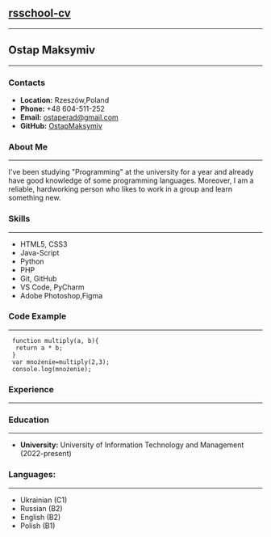 ## [rsschool-cv](https://OstapMaksymiv.github.io/rsschool-cv/index.html)
___
## **Ostap Maksymiv**
___
### **Contacts**
- **Location:** Rzeszów,Poland
- **Phone:** +48 604-511-252
- **Email:** ostaperad@gmail.com
- **GitHub:** [OstapMaksymiv](https://github.com/OstapMaksymiv)

### **About Me**
---
I've been studying "Programming" at the university for a year and already have good knowledge of some programming languages. Moreover, I am a reliable, hardworking person who likes to work in a group and learn something new.
### **Skills**
---
- HTML5, CSS3
- Java-Script
- Python
- PHP
- Git, GitHub
- VS Code, PyCharm
- Adobe Photoshop,Figma
### **Code Example**
---
```
 function multiply(a, b){
  return a * b;
 }
 var mnożenie=multiply(2,3);
 console.log(mnożenie);
```

### **Experience**
___
### **Education**
___
- **University:** University of Information Technology and Management (2022-present)

### **Languages:**
___
- Ukrainian (C1) 
- Russian (B2)
- English (B2)
- Polish (B1)
